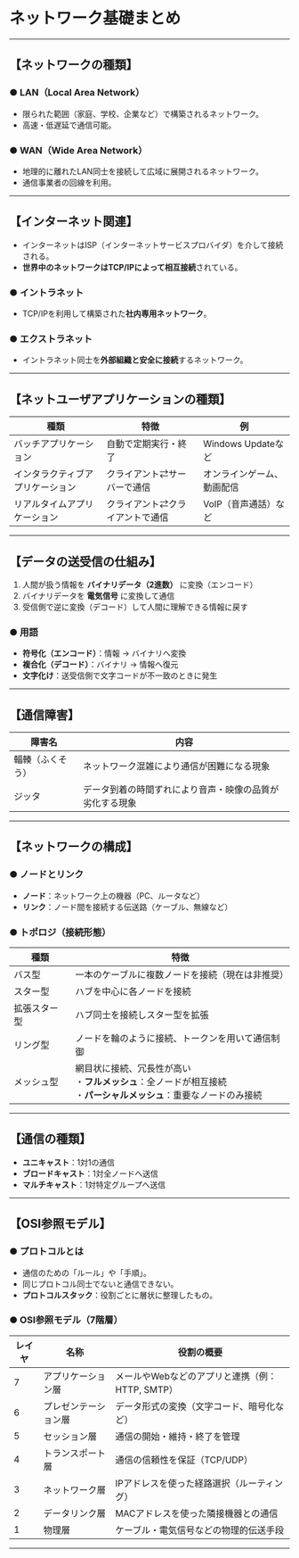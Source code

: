 # ネットワーク基礎まとめ

---

## 【ネットワークの種類】

### ● LAN（Local Area Network）
- 限られた範囲（家庭、学校、企業など）で構築されるネットワーク。
- 高速・低遅延で通信可能。

### ● WAN（Wide Area Network）
- 地理的に離れたLAN同士を接続して広域に展開されるネットワーク。
- 通信事業者の回線を利用。

---

## 【インターネット関連】

- インターネットはISP（インターネットサービスプロバイダ）を介して接続される。
- **世界中のネットワークはTCP/IPによって相互接続**されている。

### ● イントラネット
- TCP/IPを利用して構築された**社内専用ネットワーク**。

### ● エクストラネット
- イントラネット同士を**外部組織と安全に接続**するネットワーク。

---

## 【ネットユーザアプリケーションの種類】

| 種類 | 特徴 | 例 |
|------|------|----|
| バッチアプリケーション | 自動で定期実行・終了 | Windows Updateなど |
| インタラクティブアプリケーション | クライアント⇄サーバーで通信 | オンラインゲーム、動画配信 |
| リアルタイムアプリケーション | クライアント⇄クライアントで通信 | VoIP（音声通話）など |

---

## 【データの送受信の仕組み】

1. 人間が扱う情報を **バイナリデータ（2進数）** に変換（エンコード）
2. バイナリデータを **電気信号** に変換して通信
3. 受信側で逆に変換（デコード）して人間に理解できる情報に戻す

### ● 用語
- **符号化（エンコード）**：情報 → バイナリへ変換
- **複合化（デコード）**：バイナリ → 情報へ復元
- **文字化け**：送受信側で文字コードが不一致のときに発生

---

## 【通信障害】

| 障害名 | 内容 |
|--------|------|
| 輻輳（ふくそう） | ネットワーク混雑により通信が困難になる現象 |
| ジッタ | データ到着の時間ずれにより音声・映像の品質が劣化する現象 |

---

## 【ネットワークの構成】

### ● ノードとリンク
- **ノード**：ネットワーク上の機器（PC、ルータなど）
- **リンク**：ノード間を接続する伝送路（ケーブル、無線など）

### ● トポロジ（接続形態）

| 種類 | 特徴 |
|------|------|
| バス型 | 一本のケーブルに複数ノードを接続（現在は非推奨） |
| スター型 | ハブを中心に各ノードを接続 |
| 拡張スター型 | ハブ同士を接続しスター型を拡張 |
| リング型 | ノードを輪のように接続、トークンを用いて通信制御 |
| メッシュ型 | 網目状に接続、冗長性が高い<br>・**フルメッシュ**：全ノードが相互接続<br>・**パーシャルメッシュ**：重要なノードのみ接続 |

---

## 【通信の種類】

- **ユニキャスト**：1対1の通信
- **ブロードキャスト**：1対全ノードへ送信
- **マルチキャスト**：1対特定グループへ送信

---

## 【OSI参照モデル】

### ● プロトコルとは
- 通信のための「ルール」や「手順」。
- 同じプロトコル同士でないと通信できない。
- **プロトコルスタック**：役割ごとに層状に整理したもの。

### ● OSI参照モデル（7階層）

| レイヤ | 名称 | 役割の概要 |
|--------|------|------------|
| 7 | アプリケーション層 | メールやWebなどのアプリと連携（例：HTTP, SMTP） |
| 6 | プレゼンテーション層 | データ形式の変換（文字コード、暗号化など） |
| 5 | セッション層 | 通信の開始・維持・終了を管理 |
| 4 | トランスポート層 | 通信の信頼性を保証（TCP/UDP） |
| 3 | ネットワーク層 | IPアドレスを使った経路選択（ルーティング） |
| 2 | データリンク層 | MACアドレスを使った隣接機器との通信 |
| 1 | 物理層 | ケーブル・電気信号などの物理的伝送手段 |

---
